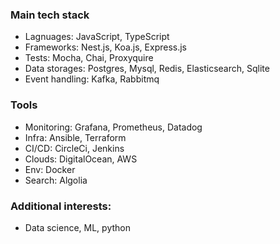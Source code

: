 ### Main tech stack
- Lagnuages: JavaScript, TypeScript
- Frameworks: Nest.js, Koa.js, Express.js
- Tests: Mocha, Chai, Proxyquire
- Data storages: Postgres, Mysql, Redis, Elasticsearch, Sqlite
- Event handling: Kafka, Rabbitmq


### Tools
- Monitoring: Grafana, Prometheus, Datadog 
- Infra: Ansible, Terraform
- CI/CD: CircleCi, Jenkins
- Clouds: DigitalOcean, AWS
- Env: Docker
- Search: Algolia

### Additional interests:
- Data science, ML, python




<!--
**dmytrovelychko/dmytrovelychko** is a ✨ _special_ ✨ repository because its `README.md` (this file) appears on your GitHub profile.

Here are some ideas to get you started:

- 🔭 I’m currently working on ...
- 🌱 I’m currently learning ...
- 👯 I’m looking to collaborate on ...
- 🤔 I’m looking for help with ...
- 💬 Ask me about ...
- 📫 How to reach me: ...
- 😄 Pronouns: ...
- ⚡ Fun fact: ...
-->
